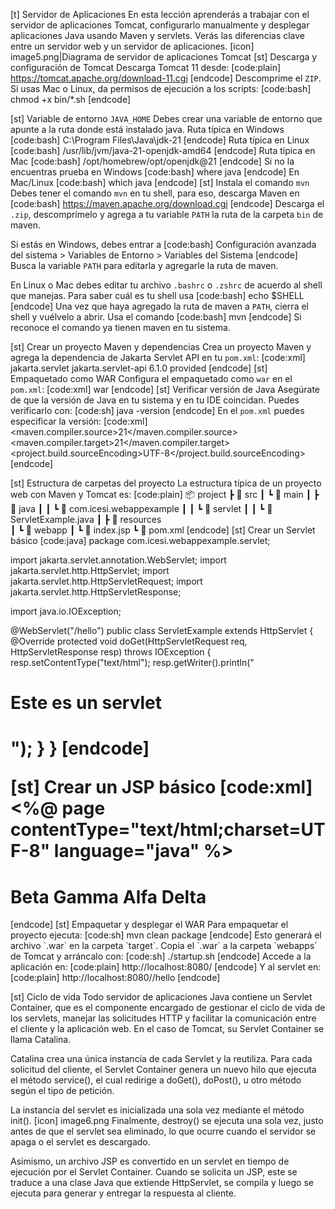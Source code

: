 
[t] Servidor de Aplicaciones
En esta lección aprenderás a trabajar con el servidor de aplicaciones Tomcat, configurarlo manualmente y desplegar aplicaciones Java usando Maven y servlets. Verás las diferencias clave entre un servidor web y un servidor de aplicaciones.
[icon] image5.png|Diagrama de servidor de aplicaciones Tomcat
[st] Descarga y configuración de Tomcat
Descarga Tomcat 11 desde:
[code:plain]
https://tomcat.apache.org/download-11.cgi
[endcode]
Descomprime el `ZIP`. Si usas Mac o Linux, da permisos de ejecución a los scripts:
[code:bash]
chmod +x bin/*.sh
[endcode]

[st] Variable de entorno `JAVA_HOME`
Debes crear una variable de entorno que apunte a la ruta donde está instalado java.
Ruta típica en Windows
[code:bash]
C:\Program Files\Java\jdk-21
[endcode]
Ruta típica en Linux
[code:bash]
/usr/lib/jvm/java-21-openjdk-amd64
[endcode]
Ruta típica en Mac
[code:bash]
/opt/homebrew/opt/openjdk@21
[endcode]
Si no la encuentras prueba en Windows
[code:bash]
where java
[endcode]
En Mac/Linux
[code:bash]
which java
[endcode]
[st] Instala el comando `mvn`
Debes tener el comando `mvn` en tu shell, para eso, descarga Maven en
[code:bash]
https://maven.apache.org/download.cgi
[endcode]
Descarga el `.zip`, descomprímelo y agrega a tu variable `PATH` la ruta de la carpeta `bin` de maven.

Si estás en Windows, debes entrar a 
[code:bash]
Configuración avanzada del sistema > Variables de Entorno > Variables del Sistema
[endcode]
Busca la variable `PATH` para editarla y agregarle la ruta de maven.

En Linux o Mac debes editar tu archivo `.bashrc` o `.zshrc` de acuerdo al shell que manejas. Para saber cuál es tu shell usa
[code:bash]
echo $SHELL
[endcode]
Una vez que haya agregado la ruta de maven a `PATH`, cierra el shell y vuélvelo a abrir. Usa el comando
[code:bash]
mvn
[endcode]
Si reconoce el comando ya tienen maven en tu sistema.

[st] Crear un proyecto Maven y dependencias
Crea un proyecto Maven y agrega la dependencia de Jakarta Servlet API en tu `pom.xml`:
[code:xml]
<dependencies>
  <dependency>
    <groupId>jakarta.servlet</groupId>
    <artifactId>jakarta.servlet-api</artifactId>
    <version>6.1.0</version>
    <scope>provided</scope>
  </dependency>
</dependencies>
[endcode]
[st] Empaquetado como WAR
Configura el empaquetado como `war` en el `pom.xml`:
[code:xml]
<packaging>war</packaging>
[endcode]
[st] Verificar versión de Java
Asegúrate de que la versión de Java en tu sistema y en tu IDE coincidan. Puedes verificarlo con:
[code:sh]
java -version
[endcode]
En el `pom.xml` puedes especificar la versión:
[code:xml]
<properties>
  <maven.compiler.source>21</maven.compiler.source>
  <maven.compiler.target>21</maven.compiler.target>
  <project.build.sourceEncoding>UTF-8</project.build.sourceEncoding>
</properties>
[endcode]

[st] Estructura de carpetas del proyecto
La estructura típica de un proyecto web con Maven y Tomcat es:
[code:plain]
📦 project
 ┣ 📂 src
 ┃ ┗ 📂 main
 ┃   ┣ 📂 java
 ┃   ┃  ┗ 📂 com.icesi.webappexample
 ┃   ┃    ┗ 📂 servlet
 ┃   ┃       ┗ 📜 ServletExample.java
 ┃   ┣ 📂 resources              
 ┃   ┗ 📂 webapp
 ┃      ┗ 📜 index.jsp
 ┗ 📜 pom.xml 
[endcode]
[st] Crear un Servlet básico
[code:java]
package com.icesi.webappexample.servlet;

import jakarta.servlet.annotation.WebServlet;
import jakarta.servlet.http.HttpServlet;
import jakarta.servlet.http.HttpServletRequest;
import jakarta.servlet.http.HttpServletResponse;

import java.io.IOException;

@WebServlet("/hello")
public class ServletExample extends HttpServlet {
    @Override
    protected void doGet(HttpServletRequest req, HttpServletResponse resp) throws IOException {
        resp.setContentType("text/html");
        resp.getWriter().println("<h1>Este es un servlet<h1>");
    }
}
[endcode]

[st] Crear un JSP básico
[code:xml]
<%@ page contentType="text/html;charset=UTF-8" language="java" %>
<html>
  <head>
      <title>Title</title>
  </head>
  <body>
    <h1>Beta Gamma Alfa Delta</h1>
  </body>
</html>
[endcode]
[st] Empaquetar y desplegar el WAR
Para empaquetar el proyecto ejecuta:
[code:sh]
mvn clean package
[endcode]
Esto generará el archivo `.war` en la carpeta `target`. Copia el `.war` a la carpeta `webapps` de Tomcat y arráncalo con:
[code:sh]
./startup.sh
[endcode]
Accede a la aplicación en:
[code:plain]
http://localhost:8080/<nombre>
[endcode]
Y al servlet en:
[code:plain]
http://localhost:8080/<nombre>/hello
[endcode]

[st] Ciclo de vida
Todo servidor de aplicaciones Java contiene un Servlet Container, que es el componente encargado de gestionar el ciclo de vida de los servlets, manejar las solicitudes HTTP y facilitar la comunicación entre el cliente y la aplicación web. En el caso de Tomcat, su Servlet Container se llama Catalina.

Catalina crea una única instancia de cada Servlet y la reutiliza. Para cada solicitud del cliente, el Servlet Container genera un nuevo hilo que ejecuta el método service(), el cual redirige a doGet(), doPost(), u otro método según el tipo de petición.

La instancia del servlet es inicializada una sola vez mediante el método init().
[icon] image6.png
Finalmente, destroy() se ejecuta una sola vez, justo antes de que el servlet sea eliminado, lo que ocurre cuando el servidor se apaga o el servlet es descargado.

Asimismo, un archivo JSP es convertido en un servlet en tiempo de ejecución por el Servlet Container. Cuando se solicita un JSP, este se traduce a una clase Java que extiende HttpServlet, se compila y luego se ejecuta para generar y entregar la respuesta al cliente.
